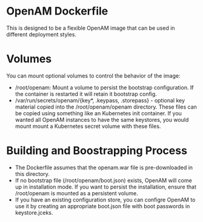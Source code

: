 # OpenAM Dockerfile 


This is designed to be a flexible OpenAM image that can be used in 
different deployment styles.

# Volumes 

You can mount optional volumes to control the behavior of the image:

* /root/openam: Mount a volume to persist the bootstrap configuration.
If the container is restarted it will retain it bootstrap config.
* /var/run/secrets/openam/{key*, .keypass, .storepass}  - optional key
material copied into the /root/openam/openam directory. These files 
can be copied using something like an Kubernetes init container. If you
wanted all OpenAM instances to have the same keystores, you would mount
mount a Kubernetes secret volume with these files.

# Building and Boostrapping Process

* The Dockerfile assumes that the openam.war file is pre-downloaded in this directory.
* If no bootstrap file (/root/openam/boot.json) exists, OpenAM will come up in installation mode. 
If you want to persist the installation, ensure that /root/openam is mounted as a persistent volume. 
* If you have an existing configuration store, you can configre OpenAM to use it by creating 
an appropriate boot.json file with boot passwords in keystore.jceks.





